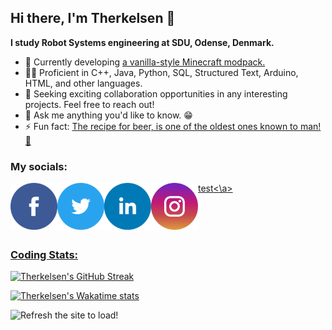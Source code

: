 ## Hi there, I'm Therkelsen 👋
**I study Robot Systems engineering at SDU, Odense, Denmark.**

- 🔭 Currently developing [a vanilla-style Minecraft modpack.](https://github.com/Therkelsen/echoes_of_the_wilderness)
- 👨‍💻 Proficient in C++, Java, Python, SQL, Structured Text, Arduino, HTML, and other languages.
- 👯 Seeking exciting collaboration opportunities in any interesting projects. Feel free to reach out!
- 💬 Ask me anything you'd like to know. 😁
- ⚡ Fun fact: [The recipe for beer, is one of the oldest ones known to man! 🍻](https://www.realmofhistory.com/2017/09/22/oldest-beer-recipe-mesopotamia-ninkasi/)

### My socials:
[<img align="left" alt="Therkelsen | Facebook" width="75px" src="https://raw.githubusercontent.com/Therkelsen/Therkelsen/main/Assets/facebook.png" />][facebook]
[<img align="left" alt="Therkelsen | Twitter" width="75px" src="https://raw.githubusercontent.com/Therkelsen/Therkelsen/main/Assets/twitter.png" />][twitter]
[<img align="left" alt="Therkelsen | LinkedIn" width="75px" src="https://raw.githubusercontent.com/Therkelsen/Therkelsen/main/Assets/linkedin.png" />][linkedin]
[<img align="left" alt="Therkelsen | Instagram" width="75px" src="https://raw.githubusercontent.com/Therkelsen/Therkelsen/main/Assets/instagram.png" />][instagram]
<a href="https://youtube.com/@sirtherkelsen" target="_blank" rel="noopener noreferrer">test<\a>

<br />
<br />
<br />

### Coding Stats:

[![Therkelsen's GitHub Streak](https://github-readme-streak-stats.herokuapp.com?user=Therkelsen&theme=github-dark-blue&mode=weekly&hide_border=true)](https://git.io/streak-stats)

[![Therkelsen's Wakatime stats](https://github-readme-stats.vercel.app/api/wakatime?username=Therkelsen&layout=compact&theme=transparent&hide_border=true)](https://github.com/anuraghazra/github-readme-stats)

![Refresh the site to load!](https://metrics.lecoq.io/Therkelsen?template=classic&followup=1&languages=1&posts=1&stars=1&posts.limit=4&posts.source=dev.to&stars.limit=5&config.timezone=Europe%2FCopenhagen&config.animated=true)

<br />

[facebook]: https://www.facebook.com/ththdk/
[twitter]: https://twitter.com/Sir_Therkelsen
[youtube]: https://youtube.com/@sirtherkelsen
[discord]: https://raw.githubusercontent.com/Therkelsen/Therkelsen/main/Assets/discord_contact.png
[instagram]: https://www.instagram.com/thomastherkelsen/
[linkedin]: https://www.linkedin.com/in/thomastherkelsen/

